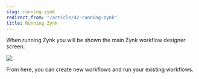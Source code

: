 ```yaml
---
slug: running-zynk
redirect_from: "/article/42-running-zynk"
title: Running Zynk
---
```

When running Zynk you will be shown the main Zynk workflow designer screen.

[![](https://s3.amazonaws.com/helpscout.net/docs/assets/565effd4c697915b26a5c620/images/56b08bfd9033603f7da36f91/file-N8Hav8GvQg.png)](https://s3.amazonaws.com/helpscout.net/docs/assets/565effd4c697915b26a5c620/images/56b08bfd9033603f7da36f91/file-N8Hav8GvQg.png)

From here, you can create new workflows and run your existing workflows.